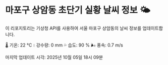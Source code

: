 
# 마포구 상암동 초단기 실황 날씨 정보 🌤️

이 리포지토리는 기상청 API를 사용하여 서울 마포구 상암동의 날씨 정보를 업데이트합니다. 

🌡️ 기온: 22 ℃
💧 강수량: 0 mm
💦 습도: 90 %
🌬️ 풍속: 0.7 m/s

마지막 업데이트 시각: 2025년 10월 05일 18시 09분    
